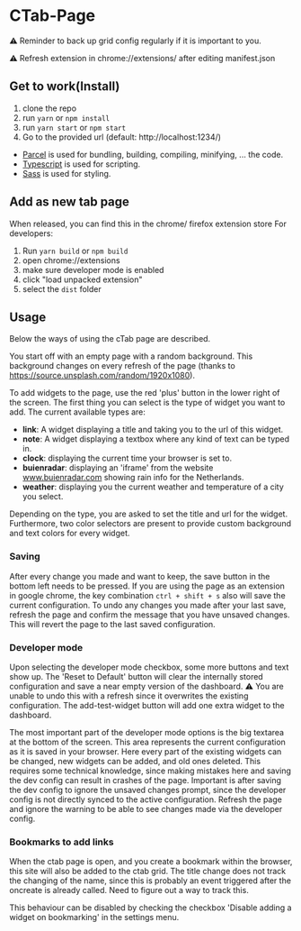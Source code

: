 # CTab-Page

:warning: Reminder to back up grid config regularly if it is important to you.

:warning: Refresh extension in chrome://extensions/ after editing manifest.json


## Get to work(Install)
1. clone the repo
1. run `yarn` or `npm install`
1. run `yarn start` or `npm start`
1. Go to the provided url (default: http://localhost:1234/)

- [Parcel](https://parceljs.org) is used for bundling, building, compiling, minifying, ... the code.
- [Typescript]() is used for scripting.
- [Sass]() is used for styling.


## Add as new tab page
When released, you can find this in the chrome/ firefox extension store
For developers:
1. Run `yarn build` or `npm build`
1. open chrome://extensions
1. make sure developer mode is enabled
1. click "load unpacked extension"
1. select the `dist` folder


## Usage
Below the ways of using the cTab page are described.

You start off with an empty page with a random background.
This background changes on every refresh of the page (thanks to https://source.unsplash.com/random/1920x1080).

To add widgets to the page, use the red 'plus' button in the lower right of the screen.
The first thing you can select is the type of widget you want to add.
The current available types are:
- **link**: A widget displaying a title and taking you to the url of this widget.
- **note**: A widget displaying a textbox where any kind of text can be typed in.
- **clock**: displaying the current time your browser is set to.
- **buienradar**: displaying an 'iframe' from the website www.buienradar.com showing rain info for the Netherlands.
- **weather**: displaying you the current weather and temperature of a city you select.

Depending on the type, you are asked to set the title and url for the widget.
Furthermore, two color selectors are present to provide custom background and text colors for every widget.

### Saving
After every change you made and want to keep, the save button in the bottom left needs to be pressed.
If you are using the page as an extension in google chrome, the key combination `ctrl + shift + s` also will save the current configuration.
To undo any changes you made after your last save, refresh the page and confirm the message that you have unsaved changes.
This will revert the page to the last saved configuration.


### Developer mode
Upon selecting the developer mode checkbox, some more buttons and text show up.
The 'Reset to Default' button will clear the internally stored configuration and save a near empty version of the dashboard.
:warning: You are unable to undo this with a refresh since it overwrites the existing configuration.
The add-test-widget button will add one extra widget to the dashboard.

The most important part of the developer mode options is the big textarea at the bottom of the screen.
This area represents the current configuration as it is saved in your browser.
Here every part of the existing widgets can be changed, new widgets can be added, and old ones deleted.
This requires some technical knowledge, since making mistakes here and saving the dev config can result in crashes of the page.
Important is after saving the dev config to ignore the unsaved changes prompt, since the developer config is not directly synced to the active configuration.
Refresh the page and ignore the warning to be able to see changes made via the developer config.

### Bookmarks to add links
When the ctab page is open, and you create a bookmark within the browser, this site will also be added to the ctab grid.
The title change does not track the changing of the name, since this is probably an event triggered after the oncreate is already called.
Need to figure out a way to track this.

This behaviour can be disabled by checking the checkbox 'Disable adding a widget on bookmarking' in the settings menu.
